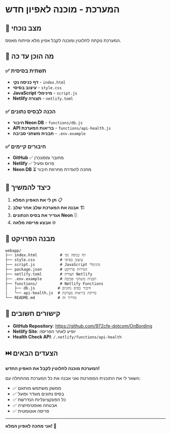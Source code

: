 # המערכת - מוכנה לאפיון חדש

## 🎯 מצב נוכחי
המערכת נוקתה לחלוטין ומוכנה לקבל אפיון מלא ופיתוח מאפס.

## 🔧 מה הוכן עד כה

### ✅ תשתית בסיסית
- **דף כניסה נקי** - `index.html`
- **עיצוב בסיסי** - `style.css` 
- **JavaScript מינימלי** - `script.js`
- **Netlify תצורה** - `netlify.toml`

### ✅ הכנה לבסיס נתונים
- **חיבור Neon DB** - `functions/db.js`
- **API בריאות המערכת** - `functions/api-health.js`
- **תבנית משתני סביבה** - `.env.example`

### ✅ חיבורים קיימים
- **GitHub** ✅ מחובר ומסונכרן
- **Netlify** ✅ פרוס ופעיל
- **Neon DB** ⏳ מחכה להגדרת מחרוזת חיבור

## 🚀 כיצד להמשיך

1. **תן לי את האפיון המלא** 📋
2. **אבנה את המערכת שלב אחר שלב** 🏗️
3. **אגדיר את בסיס הנתונים Neon** 🗄️
4. **אבצע פריסה מלאה** 🌐

## 📁 מבנה הפרויקט

```
webapp/
├── index.html          # דף כניסה נקי
├── style.css           # עיצוב בסיסי
├── script.js           # JavaScript מינימלי
├── package.json        # הגדרות פרויקט
├── netlify.toml        # תצורת Netlify
├── .env.example        # תבנית משתני סביבה
├── functions/          # Netlify Functions
│   ├── db.js          # חיבור בסיס נתונים
│   └── api-health.js  # בדיקת בריאות מערכת
└── README.md          # מדריך זה
```

## 🔗 קישורים חשובים

- **GitHub Repository**: https://github.com/972cfe-dotcom/OnBording
- **Netlify Site**: יופיע לאחר הפריסה
- **Health Check API**: `/.netlify/functions/api-health`

## ⏭️ הצעדים הבאים

**המערכת מוכנה לחלוטין לקבל את האפיון החדש!**

השאר לי את התוכנית המפורטת ואני אבנה את כל המערכת מהתחלה עם:
- ✅ ממשק משתמש מותאם
- ✅ בסיס נתונים מוגדר ופועל
- ✅ כל הפונקציונליות הנדרשת
- ✅ אבטחה ואופטימיזציה
- ✅ פריסה אוטומטית

---

**אני מחכה לאפיון המלא! 🎯**